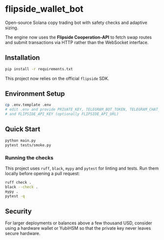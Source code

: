 # flipside_wallet_bot

Open-source Solana copy trading bot with safety checks and adaptive sizing.

The engine now uses the **Flipside Cooperation‑API** to fetch swap routes and submit transactions via HTTP rather than the WebSocket interface.

## Installation

```bash
pip install -r requirements.txt
```

This project now relies on the official `flipside` SDK.

## Environment Setup

```bash
cp .env.template .env
# edit .env and provide PRIVATE_KEY, TELEGRAM_BOT_TOKEN, TELEGRAM_CHAT_ID,
# and FLIPSIDE_API_KEY (optionally FLIPSIDE_API_URL)
```

## Quick Start

```bash
python main.py
pytest tests/smoke.py
```

### Running the checks

This project uses `ruff`, `black`, `mypy` and `pytest` for linting and tests. Run them locally before opening a pull request:

```bash
ruff check .
black --check .
mypy .
pytest -q
```


## Security

For larger deployments or balances above a few thousand USD, consider using a
hardware wallet or YubiHSM so that the private key never leaves secure
hardware.
